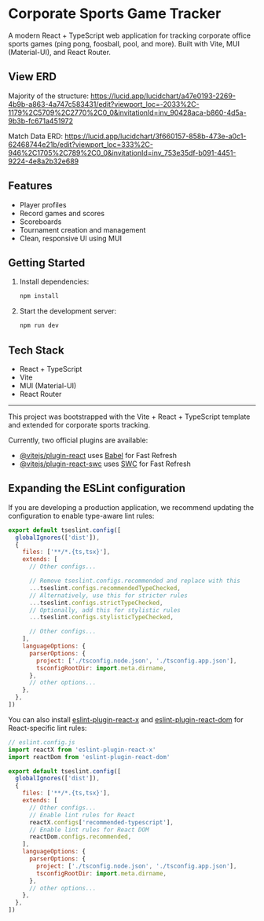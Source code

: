 # Corporate Sports Game Tracker

A modern React + TypeScript web application for tracking corporate office sports games (ping pong, foosball, pool, and more). Built with Vite, MUI (Material-UI), and React Router.

## View ERD
Majority of the structure:
https://lucid.app/lucidchart/a47e0193-2269-4b9b-a863-4a747c583431/edit?viewport_loc=-2033%2C-1179%2C5709%2C2770%2C0_0&invitationId=inv_90428aca-b860-4d5a-9b3b-fc671a451972

Match Data ERD:
https://lucid.app/lucidchart/3f660157-858b-473e-a0c1-62468744e21b/edit?viewport_loc=333%2C-946%2C1705%2C789%2C0_0&invitationId=inv_753e35df-b091-4451-9224-4e8a2b32e689


## Features
- Player profiles
- Record games and scores
- Scoreboards
- Tournament creation and management
- Clean, responsive UI using MUI

## Getting Started

1. Install dependencies:
   ```sh
   npm install
   ```
2. Start the development server:
   ```sh
   npm run dev
   ```

## Tech Stack
- React + TypeScript
- Vite
- MUI (Material-UI)
- React Router

---

This project was bootstrapped with the Vite + React + TypeScript template and extended for corporate sports tracking.

Currently, two official plugins are available:

- [@vitejs/plugin-react](https://github.com/vitejs/vite-plugin-react/blob/main/packages/plugin-react) uses [Babel](https://babeljs.io/) for Fast Refresh
- [@vitejs/plugin-react-swc](https://github.com/vitejs/vite-plugin-react/blob/main/packages/plugin-react-swc) uses [SWC](https://swc.rs/) for Fast Refresh

## Expanding the ESLint configuration

If you are developing a production application, we recommend updating the configuration to enable type-aware lint rules:

```js
export default tseslint.config([
  globalIgnores(['dist']),
  {
    files: ['**/*.{ts,tsx}'],
    extends: [
      // Other configs...

      // Remove tseslint.configs.recommended and replace with this
      ...tseslint.configs.recommendedTypeChecked,
      // Alternatively, use this for stricter rules
      ...tseslint.configs.strictTypeChecked,
      // Optionally, add this for stylistic rules
      ...tseslint.configs.stylisticTypeChecked,

      // Other configs...
    ],
    languageOptions: {
      parserOptions: {
        project: ['./tsconfig.node.json', './tsconfig.app.json'],
        tsconfigRootDir: import.meta.dirname,
      },
      // other options...
    },
  },
])
```

You can also install [eslint-plugin-react-x](https://github.com/Rel1cx/eslint-react/tree/main/packages/plugins/eslint-plugin-react-x) and [eslint-plugin-react-dom](https://github.com/Rel1cx/eslint-react/tree/main/packages/plugins/eslint-plugin-react-dom) for React-specific lint rules:

```js
// eslint.config.js
import reactX from 'eslint-plugin-react-x'
import reactDom from 'eslint-plugin-react-dom'

export default tseslint.config([
  globalIgnores(['dist']),
  {
    files: ['**/*.{ts,tsx}'],
    extends: [
      // Other configs...
      // Enable lint rules for React
      reactX.configs['recommended-typescript'],
      // Enable lint rules for React DOM
      reactDom.configs.recommended,
    ],
    languageOptions: {
      parserOptions: {
        project: ['./tsconfig.node.json', './tsconfig.app.json'],
        tsconfigRootDir: import.meta.dirname,
      },
      // other options...
    },
  },
])
```
